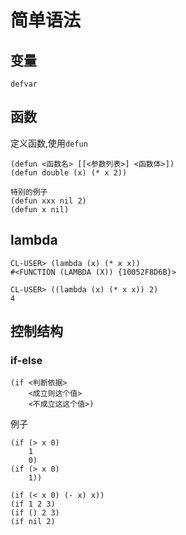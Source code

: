 # 简单语法


## 变量

`defvar`

## 函数

定义函数,使用`defun`

	(defun <函数名> [[<参数列表>] <函数体>])
	(defun double (x) (* x 2))

	特别的例子
	(defun xxx nil 2)
	(defun x nil)


## lambda

	CL-USER> (lambda (x) (* x x))
	#<FUNCTION (LAMBDA (X)) {10052F8D6B}>

	CL-USER> ((lambda (x) (* x x)) 2)
	4


## 控制结构

### if-else


	(if <判断依据>
		<成立则这个值>
		<不成立这这个值>)

例子

	(if (> x 0)
		1
		0)
	(if (> x 0)
		1))

	(if (< x 0) (- x) x))
	(if 1 2 3)
	(if () 2 3)
	(if nil 2)

